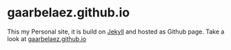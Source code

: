 # gaarbelaez.github.io
This my Personal site, it is build on [Jekyll](https://jekyllrb.com/) and hosted as Github page. Take a look at [gaarbelaez.github.io](https://gaarbelaez.github.io)
